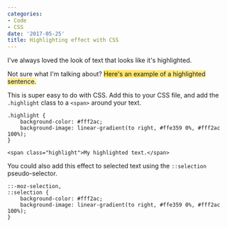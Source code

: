 ```yaml
---
categories:
- Code
- CSS
date: '2017-05-25'
title: Highlighting effect with CSS
---
```


I've always loved the look of text that looks like it's highlighted.

Not sure what I'm talking about? <span style="background-color: #fff2ac; background-image: linear-gradient(to right, #ffe359 0%, #fff2ac 100%);">Here's an example of a highlighted sentence.</span>

This is super easy to do with CSS. Add this to your CSS file, and add the <code>.highlight</code> class to a <code>&lt;span&gt;</code> around your text.

<pre><code class="lang-css">.highlight {
    background-color: #fff2ac;
    background-image: linear-gradient(to right, #ffe359 0%, #fff2ac 100%);
}
</code></pre>

<pre><code class="lang-markup">&lt;span class="highlight"&gt;My highlighted text.&lt;/span&gt;
</code></pre>

You could also add this effect to selected text using the <code>::selection</code> pseudo-selector.

<pre><code class="lang-css">::-moz-selection,
::selection {
    background-color: #fff2ac;
    background-image: linear-gradient(to right, #ffe359 0%, #fff2ac 100%);
}
</code></pre>